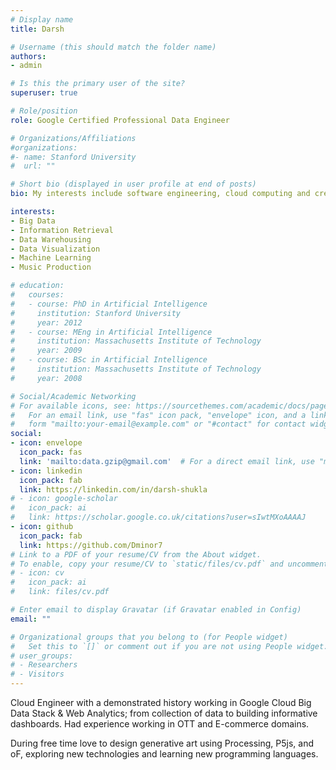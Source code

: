 ```yaml
---
# Display name
title: Darsh

# Username (this should match the folder name)
authors:
- admin

# Is this the primary user of the site?
superuser: true

# Role/position
role: Google Certified Professional Data Engineer

# Organizations/Affiliations
#organizations:
#- name: Stanford University
#  url: ""

# Short bio (displayed in user profile at end of posts)
bio: My interests include software engineering, cloud computing and creative coding.

interests:
- Big Data
- Information Retrieval
- Data Warehousing
- Data Visualization
- Machine Learning
- Music Production 

# education:
#   courses:
#   - course: PhD in Artificial Intelligence
#     institution: Stanford University
#     year: 2012
#   - course: MEng in Artificial Intelligence
#     institution: Massachusetts Institute of Technology
#     year: 2009
#   - course: BSc in Artificial Intelligence
#     institution: Massachusetts Institute of Technology
#     year: 2008

# Social/Academic Networking
# For available icons, see: https://sourcethemes.com/academic/docs/page-builder/#icons
#   For an email link, use "fas" icon pack, "envelope" icon, and a link in the
#   form "mailto:your-email@example.com" or "#contact" for contact widget.
social:
- icon: envelope
  icon_pack: fas
  link: 'mailto:data.gzip@gmail.com'  # For a direct email link, use "mailto:test@example.org".
- icon: linkedin
  icon_pack: fab
  link: https://linkedin.com/in/darsh-shukla
# - icon: google-scholar
#   icon_pack: ai
#   link: https://scholar.google.co.uk/citations?user=sIwtMXoAAAAJ
- icon: github
  icon_pack: fab
  link: https://github.com/Dminor7
# Link to a PDF of your resume/CV from the About widget.
# To enable, copy your resume/CV to `static/files/cv.pdf` and uncomment the lines below.
# - icon: cv
#   icon_pack: ai
#   link: files/cv.pdf

# Enter email to display Gravatar (if Gravatar enabled in Config)
email: ""

# Organizational groups that you belong to (for People widget)
#   Set this to `[]` or comment out if you are not using People widget.
# user_groups:
# - Researchers
# - Visitors
---
```


Cloud Engineer with a demonstrated history working in Google Cloud Big Data Stack & Web Analytics; from collection of data to building informative dashboards. Had experience working in OTT and E-commerce domains. 

During free time love to design generative art using Processing, P5js, and oF, exploring new technologies and learning new programming languages.